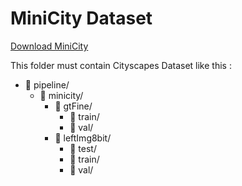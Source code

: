 # MiniCity Dataset

[Download MiniCity](https://github.com/MalondaClement/Sem_Seg_PIPELINE_1/releases/download/v1.0/minicity.zip)



This folder must contain Cityscapes Dataset like this :

* 📁 pipeline/
    * 📁 minicity/
        * 📁 gtFine/
            * 📁 train/
            * 📁 val/
        * 📁 leftImg8bit/
            * 📁 test/
            * 📁 train/
            * 📁 val/
